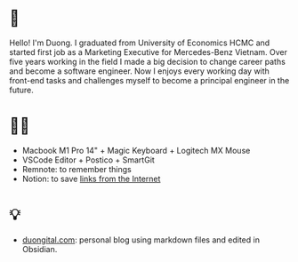 # 👋 

Hello! I'm Duong. I graduated from University of Economics HCMC and started first job as a Marketing Executive for Mercedes-Benz Vietnam. Over five years working in the field I made a big decision to change career paths and become a software engineer. Now I enjoys every working day with front-end tasks and challenges myself to become a principal engineer in the future.

# 👨‍💻

- Macbook M1 Pro 14" + Magic Keyboard + Logitech MX Mouse
- VSCode Editor + Postico + SmartGit
- Remnote: to remember things
- Notion: to save [links from the Internet](/links)

# 💡

- [duongital.com](https://duongital.com): personal blog using markdown files and edited in Obsidian.
